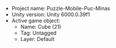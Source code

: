 <!-- UNITY CODE ASSIST INSTRUCTIONS START -->
- Project name: Puzzle-Mobile-Puc-Minas
- Unity version: Unity 6000.0.39f1
- Active game object:
  - Name: Cube (21)
  - Tag: Untagged
  - Layer: Default
<!-- UNITY CODE ASSIST INSTRUCTIONS END -->